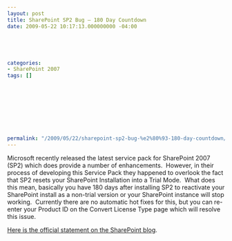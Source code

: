 ```yaml
---
layout: post
title: SharePoint SP2 Bug – 180 Day Countdown
date: 2009-05-22 10:17:13.000000000 -04:00





categories:
- SharePoint 2007
tags: []

  


  
  
  
  
  
permalink: "/2009/05/22/sharepoint-sp2-bug-%e2%80%93-180-day-countdown/"
---
```

Microsoft recently released the latest service pack for SharePoint 2007 (SP2) which does provide a number of enhancements.&nbsp; However, in their process of developing this Service Pack they happened to overlook the fact that SP2 resets your SharePoint Installation into a Trial Mode.&nbsp; What does this mean, basically you have 180 days after installing SP2 to reactivate your SharePoint install as a non-trial version or your SharePoint instance will stop working.&nbsp; Currently there are no automatic hot fixes for this, but you can re-enter your Product ID on the Convert License Type page which will resolve this issue.

[Here is the official statement on the SharePoint blog](http://blogs.msdn.com/sharepoint/archive/2009/05/21/attention-important-information-on-service-pack-2.aspx).

